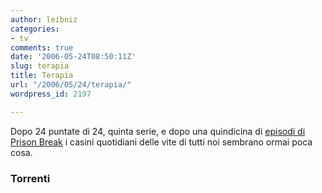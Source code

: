 ```yaml
---
author: leibniz
categories:
- tv
comments: true
date: '2006-05-24T08:50:11Z'
slug: terapia
title: Terapia
url: "/2006/05/24/terapia/"
wordpress_id: 2197

---
```

Dopo 24 puntate di 24, quinta serie, e dopo una quindicina di [episodi di Prison Break](http://torrents.splinder.com/post/8144931) i casini quotidiani delle vite di tutti noi sembrano ormai poca cosa.


### Torrenti
